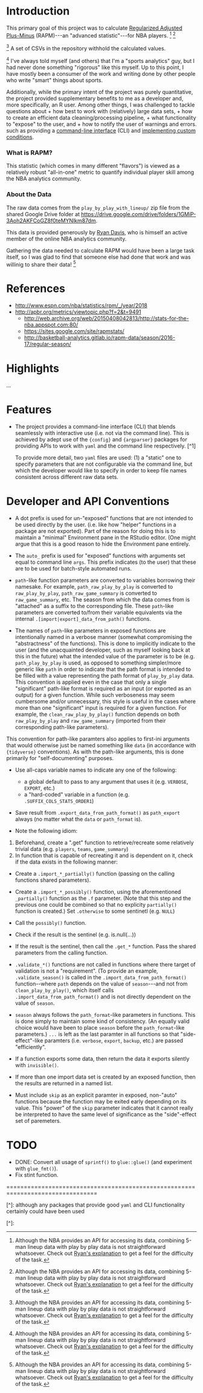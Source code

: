 
Introduction
============

This primary goal of this project was to calculate 
[Regularized Adjusted Plus-Minus](https://www.nbastuffer.com/analytics101/regularized-adjusted-plus-minus-rapm/) 
(RAPM)---an "advanced statistic"---for NBA players. [^#] [^#]

[^#] A set of CSVs in the repository withhold the calculated values.

[^#] I've always told myself (and others) that I'm a "sports analytics" guy,
but I had never done something "rigorous" like this myself. Up to this point, I have
mostly been a consumer of the work and writing done by other people who
write "smart" things about sports.

Additionally, while the primary intent of the project was purely quantitative,
the project provided supplementary benefits to me as a developer and, more specifically,
an R user. Among other things, I was challenged to tackle questions about
    + how best to work with (relatively) large data sets,
    + how to create an efficient data cleaning/processing pipeline,
    + what functionality to "expose" to the user, and
    + how to notify the user of warnings and errors.
such as providing a 
[command-line interface](https://en.wikipedia.org/wiki/Command-line_interface) (CLI) and 
[implementing custom conditions](https://adv-r.hadley.nz/conditions.html).


### What is RAPM?

This statistic (which comes in many different "flavors")
is viewed as a relatively robust "all-in-one" metric
to quantify individual player skill among the NBA analytics community.

### About the Data

The raw data comes from the `play_by_play_with_lineup/` zip file from
the shared Google Drive folder at https://drive.google.com/drive/folders/1GMiP-3Aoh2AKFCoGZ8f0teMYNlkm87dm.

This data is provided generously by [Ryan Davis](https://twitter.com/rd11490), who
is himself an active member of the online NBA analytics community.

Gathering the data needed to calculate RAPM would have been a large task itself,
so I was glad to find that someone else had done that work and was willinig
to share their data! [^#]

[^#]: Although the NBA provides an API for accessing its data, combining
5-man lineup data with play by play data is not straightforward whatsoever.
Check out [Ryan's explanation](https://github.com/rd11490/NBA-Play-By-Play-Example)
to get a feel for the difficulty of the task.

References
==========

+ http://www.espn.com/nba/statistics/rpm/_/year/2018
+ http://apbr.org/metrics/viewtopic.php?f=2&t=9491
    + http://web.archive.org/web/20150408042813/http://stats-for-the-nba.appspot.com:80/
    + https://sites.google.com/site/rapmstats/
    + http://basketball-analytics.gitlab.io/rapm-data/season/2016-17/regular-season/

Highlights
==========

...

Features
========

+ The project provides a command-line interface (CLI) that blends seamlessly
with interactive use (i.e. not via the command line). This is achieved by
adept use of the `{config}` and `{argparser}` packages for providing
APIs to work with `yaml` and the command line respectively. [^1]

    To provide more detail, two `yaml` files are used: (1) a "static" one to specify
parameters that are not configurable via the command line, but which the developer
would like to specify in order to keep file names consistent across different
raw data sets.
    


Developer and API Conventions
=============================

+ A dot prefix is used for un-"exposed" functions that are not intended to be used directly by the user.
(i.e. like how "helper" functions in a package are not exported). Part
of the reason for doing this is to maintain a "minimal" Environment pane
in the RStudio editor. (One might argue that this is a good reason to 
hide the Environment pane entirely.

+ The `auto_` prefix is used for "exposed" functions with arguments set equal to command line `args`.
This prefix indicates (to the user) that these are to be used for batch-style automated runs.

+ `path`-like function parameters 
are converted to variables borrowing their namesake.
For example, `path_raw_play_by_play` is converted to `raw_play_by_play`,
`path_raw_game_summary` is converted to `raw_game_summary`, etc. 
The season from which the data comes from is "attached" as a suffix to the corresponding file.
These `path`-like parameters are converted to/from their variable equivalents via the 
internal `.[import|export]_data_from_path()` functions.

+ The names of `path`-like parameters in exposed functions are intentionally
named in a verbose manner (somewhat compromising the "abstractness" of the functions).
This is done to implicitly indicate to the user 
(and the unacquainted developer, such as myself looking back at this in
the future)  what the intended
value of the parameter is to be (e.g. `path_play_by_play` is used, as opposed to
something simpler/more generic like `path` in order to indicate that the path format
is intended to be filled with a value representing the path format of
`play_by_play` data.
This convention is applied even in the case that only a single "significant" 
path-like format is required as an input
(or exported as an output) for a given function.
While such verboseness may seem cumbersome and/or unnecessary, this style is
useful in the cases where more than one "significant" input
is required for a given function. For example, the `clean_raw_play_by_play()`
function depends on both `raw_play_by_play` and `raw_game_summary` 
(imported from their corresponding path-like parameters).

This convention for path-like paramters also applies to first-ini arguments that
would otherwise just be named something like `data` (in accordance with `{tidyverse}`
conventions). As with the path-like arguments, this is done primarily for
"self-documenting" purposes.

+ Use all-caps variable names to indicate any one of the following:
    + a global default to pass to any argument that uses it (e.g. `VERBOSE`, `EXPORT`, etc.)
    + a "hard-coded" variable in a function (e.g. `.SUFFIX_COLS_STATS_ORDER1`)
  
+ Save result from `.export_data_from_path_format()` as `path_export` always
(no matter what the `data` or `path_format` is).

+ Note the following idiom:
1. Beforehand, create a ".get" function to retrieve/recreate 
some relatively trivial data  (e.g. `players`, `teams`, `game_summary`)
2. In function that is capable of recreating it and is dependent on it,
check if the data exists in the following manner:
  + Create a `.import_*_partially()` function (passing on the calling functions
  shared parameters).
  + Create a `.import_*_possibly()` function, using the aforementioned `_partially()`
  function as the `.f` parameter. (Note that this step and the previous one
  could be combined so that no explicity `partially()` function is created.)
  Set `.otherwise` to some sentinetl (e.g. `NULL`)
  + Call the `possibly()` function.
  + Check if the result is the sentinel (e.g. is.null(...))
  + If the result is the sentinel, then call the `.get_*` function. Pass the shared
  parameters from the calling function.

+ `.validate_*()` functions are not called in functions where there target of validation
is not a "requirement". (To provide an example, `.validate_season()` is called in the
`.import_data_from_path_format()` function--where `path` depends on the value of `season`---and
not from `clean_play_by_play()`, which itself calls `.import_data_from_path_format()`
and is not directly dependent on the value of `season`.

+ `season` always follows the `path_format`-like parameters in functions.
This is done simply to maintain some kind of consistency. (An equally valid choice
would have been to place `season` before the `path_format`-like parameters.)
`...` is left as the last paramter in all functions so that "side-effect"-like
paramters (i.e. `verbose`, `export`, `backup`, etc.) are passed "efficiently".

+ If a function exports some data, then return the data it exports silently with `invisible()`.

+ If more than one import data set is created by an exposed function, then
the results are returned in a named list.

+ Must include `skip` as an explicit paramter in exposed, non-"auto" functions because
the function may be exited early depending on its value. This "power" of the `skip`
parameter indicates that it cannot really be interpreted to have the same
level of significance as the "side"-effect set of paremeters.

TODO
====

+ DONE: Convert all usage of `sprintf()` to `glue::glue()` (and experiment with `glue_fmt()`).
+ Fix stint function.

================================================================================

[^]: although any packages that provide good `yaml` and CLI functionality certainly could have been used

[^]: